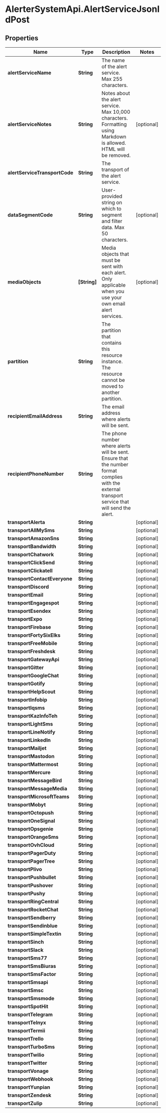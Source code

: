# AlerterSystemApi.AlertServiceJsonldPost

## Properties

Name | Type | Description | Notes
------------ | ------------- | ------------- | -------------
**alertServiceName** | **String** | The name of the alert service. Max 255 characters. | 
**alertServiceNotes** | **String** | Notes about the alert service. Max 10,000 characters. Formatting using Markdown is allowed. HTML will be removed. | [optional] 
**alertServiceTransportCode** | **String** | The transport of the alert service. | 
**dataSegmentCode** | **String** | User-provided string on which to segment and filter data. Max 50 characters. | [optional] 
**mediaObjects** | **[String]** | Media objects that must be sent with each alert. Only applicable when you use your own email alert services. | [optional] 
**partition** | **String** | The partition that contains this resource instance. The resource cannot be moved to another partition. | 
**recipientEmailAddress** | **String** | The email address where alerts will be sent. | 
**recipientPhoneNumber** | **String** | The phone number where alerts will be sent. Ensure that the number format complies with the external transport service that will send the alert. | 
**transportAlerta** | **String** |  | [optional] 
**transportAllMySms** | **String** |  | [optional] 
**transportAmazonSns** | **String** |  | [optional] 
**transportBandwidth** | **String** |  | [optional] 
**transportChatwork** | **String** |  | [optional] 
**transportClickSend** | **String** |  | [optional] 
**transportClickatell** | **String** |  | [optional] 
**transportContactEveryone** | **String** |  | [optional] 
**transportDiscord** | **String** |  | [optional] 
**transportEmail** | **String** |  | [optional] 
**transportEngagespot** | **String** |  | [optional] 
**transportEsendex** | **String** |  | [optional] 
**transportExpo** | **String** |  | [optional] 
**transportFirebase** | **String** |  | [optional] 
**transportFortySixElks** | **String** |  | [optional] 
**transportFreeMobile** | **String** |  | [optional] 
**transportFreshdesk** | **String** |  | [optional] 
**transportGatewayApi** | **String** |  | [optional] 
**transportGitter** | **String** |  | [optional] 
**transportGoogleChat** | **String** |  | [optional] 
**transportGotify** | **String** |  | [optional] 
**transportHelpScout** | **String** |  | [optional] 
**transportInfobip** | **String** |  | [optional] 
**transportIqsms** | **String** |  | [optional] 
**transportKazInfoTeh** | **String** |  | [optional] 
**transportLightSms** | **String** |  | [optional] 
**transportLineNotify** | **String** |  | [optional] 
**transportLinkedIn** | **String** |  | [optional] 
**transportMailjet** | **String** |  | [optional] 
**transportMastodon** | **String** |  | [optional] 
**transportMattermost** | **String** |  | [optional] 
**transportMercure** | **String** |  | [optional] 
**transportMessageBird** | **String** |  | [optional] 
**transportMessageMedia** | **String** |  | [optional] 
**transportMicrosoftTeams** | **String** |  | [optional] 
**transportMobyt** | **String** |  | [optional] 
**transportOctopush** | **String** |  | [optional] 
**transportOneSignal** | **String** |  | [optional] 
**transportOpsgenie** | **String** |  | [optional] 
**transportOrangeSms** | **String** |  | [optional] 
**transportOvhCloud** | **String** |  | [optional] 
**transportPagerDuty** | **String** |  | [optional] 
**transportPagerTree** | **String** |  | [optional] 
**transportPlivo** | **String** |  | [optional] 
**transportPushbullet** | **String** |  | [optional] 
**transportPushover** | **String** |  | [optional] 
**transportPushy** | **String** |  | [optional] 
**transportRingCentral** | **String** |  | [optional] 
**transportRocketChat** | **String** |  | [optional] 
**transportSendberry** | **String** |  | [optional] 
**transportSendinblue** | **String** |  | [optional] 
**transportSimpleTextin** | **String** |  | [optional] 
**transportSinch** | **String** |  | [optional] 
**transportSlack** | **String** |  | [optional] 
**transportSms77** | **String** |  | [optional] 
**transportSmsBiuras** | **String** |  | [optional] 
**transportSmsFactor** | **String** |  | [optional] 
**transportSmsapi** | **String** |  | [optional] 
**transportSmsc** | **String** |  | [optional] 
**transportSmsmode** | **String** |  | [optional] 
**transportSpotHit** | **String** |  | [optional] 
**transportTelegram** | **String** |  | [optional] 
**transportTelnyx** | **String** |  | [optional] 
**transportTermii** | **String** |  | [optional] 
**transportTrello** | **String** |  | [optional] 
**transportTurboSms** | **String** |  | [optional] 
**transportTwilio** | **String** |  | [optional] 
**transportTwitter** | **String** |  | [optional] 
**transportVonage** | **String** |  | [optional] 
**transportWebhook** | **String** |  | [optional] 
**transportYunpian** | **String** |  | [optional] 
**transportZendesk** | **String** |  | [optional] 
**transportZulip** | **String** |  | [optional] 



